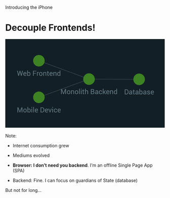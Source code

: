 Introducing the iPhone

# Decouple Frontends!

<img src="./images/intro/graph-2-devices.png" alt="Enter mobile devices" class="img-center">

Note:

- Internet consumption grew
- Mediums evolved

- **Browser: I don’t need you backend**. I’m an offline Single Page App (SPA)
- Backend: Fine. I can focus on guardians of State (database)

But not for long…
